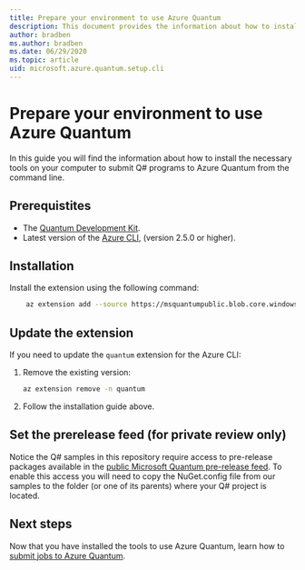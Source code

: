 ```yaml
---
title: Prepare your environment to use Azure Quantum
description: This document provides the information about how to install the necessary tools on your computer to submit Q# programs to Azure Quantum from the command line.
author: bradben
ms.author: bradben
ms.date: 06/29/2020
ms.topic: article
uid: microsoft.azure.quantum.setup.cli
---
```


# Prepare your environment to use Azure Quantum

In this guide you will find the information about how to install the necessary
tools on your computer to submit Q# programs to Azure Quantum from the command
line.

## Prerequistites

- The [Quantum Development
  Kit](https://docs.microsoft.com/quantum/install-guide/standalone).
- Latest version of the [Azure
  CLI](https://docs.microsoft.com/cli/azure/install-azure-cli?view=azure-cli-latest),
  (version 2.5.0 or higher).

## Installation

Install the extension using the following command:

```bash
    az extension add --source https://msquantumpublic.blob.core.windows.net/az-quantum-cli/quantum-latest-py3-none-any.whl
```

## Update the extension

If you need to update the `quantum` extension for the Azure CLI:

1. Remove the existing version:

    ```bash
    az extension remove -n quantum
    ```

1. Follow the installation guide above.

## Set the prerelease feed (for private review only)

Notice the Q# samples in this repository require access to pre-release packages
available in the [public Microsoft Quantum pre-release
feed](https://dev.azure.com/ms-quantum-public/Microsoft%20Quantum%20(public)/_packaging?_a=feed&feed=alpha).
To enable this access you will need to copy the
NuGet.config file from our samples to the
folder (or one of its parents) where your Q# project is located.

## Next steps

Now that you have installed the tools to use Azure Quantum, learn how to [submit
jobs to Azure Quantum](xref:microsoft.azure.quantum.submit-jobs.azcli).
